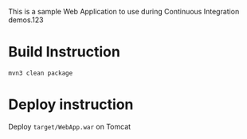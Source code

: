 This is a sample Web Application to use during Continuous Integration demos.123

# Build Instruction

```
mvn3 clean package
```

# Deploy instruction

Deploy ```target/WebApp.war``` on Tomcat
 
